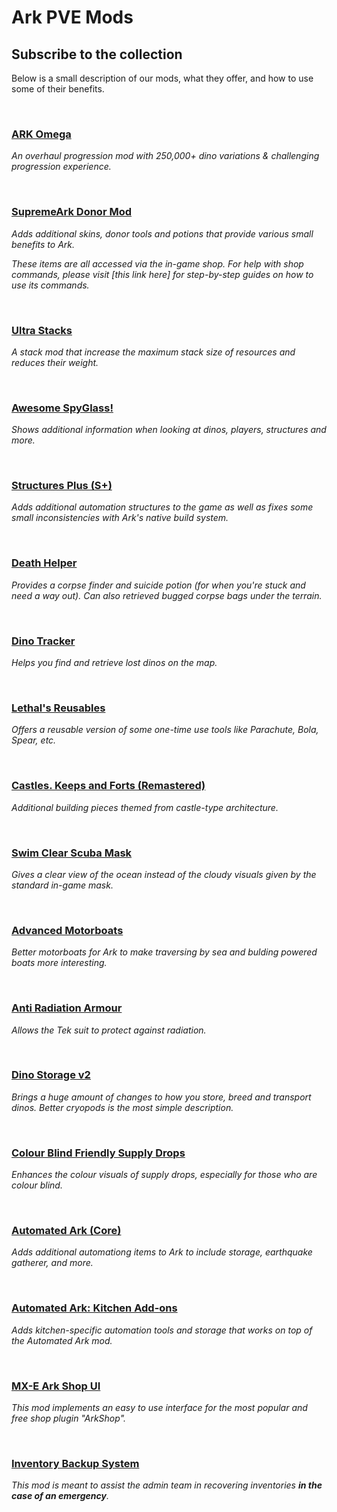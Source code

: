 # **Ark PVE Mods**

## Subscribe to the collection

Below is a small description of our mods, what they offer, and how to use some of their benefits.

<br>

### [ARK Omega](https://steamcommunity.com/sharedfiles/filedetails/?id=2447186973)
_An overhaul progression mod with 250,000+ dino variations & challenging progression experience._

<br>

### [SupremeArk Donor Mod](https://steamcommunity.com/sharedfiles/filedetails/?id=1221836305)
_Adds additional skins, donor tools and potions that provide various small benefits to Ark._

_These items are all accessed via the in-game shop. For help with shop commands, please visit [this link here] for step-by-step guides on how to use its commands._

<br>

### [Ultra Stacks](https://steamcommunity.com/sharedfiles/filedetails/?id=761535755)
_A stack mod that increase the maximum stack size of resources and reduces their weight._

<br>

### [Awesome SpyGlass!](https://steamcommunity.com/sharedfiles/filedetails/?id=1404697612)
_Shows additional information when looking at dinos, players, structures and more._

<br>

### [Structures Plus (S+)](https://steamcommunity.com/sharedfiles/filedetails/?id=731604991)
_Adds additional automation structures to the game as well as fixes some small inconsistencies with Ark's native build system._

<br>

### [Death Helper](https://steamcommunity.com/sharedfiles/filedetails/?id=566885854)
_Provides a corpse finder and suicide potion (for when you're stuck and need a way out). Can also retrieved bugged corpse bags under the terrain._

<br>

### [Dino Tracker](https://steamcommunity.com/sharedfiles/filedetails/?id=924933745)
_Helps you find and retrieve lost dinos on the map._

<br>

### [Lethal's Reusables](https://steamcommunity.com/sharedfiles/filedetails/?id=1967741708)
_Offers a reusable version of some one-time use tools like Parachute, Bola, Spear, etc._

<br>

### [Castles. Keeps and Forts (Remastered)](https://steamcommunity.com/sharedfiles/filedetails/?id=1814953878)
_Additional building pieces themed from castle-type architecture._

<br>

### [Swim Clear Scuba Mask](https://steamcommunity.com/sharedfiles/filedetails/?id=1102050924)
_Gives a clear view of the ocean instead of the cloudy visuals given by the standard in-game mask._

<br>

### [Advanced Motorboats](https://steamcommunity.com/sharedfiles/filedetails/?id=1134724238)
_Better motorboats for Ark to make traversing by sea and bulding powered boats more interesting._

<br>

### [Anti Radiation Armour](https://steamcommunity.com/sharedfiles/filedetails/?id=1264988068)
_Allows the Tek suit to protect against radiation._

<br>

### [Dino Storage v2](https://steamcommunity.com/sharedfiles/filedetails/?id=1609138312)
_Brings a huge amount of changes to how you store, breed and transport dinos. Better cryopods is the most simple description._

<br>

### [Colour Blind Friendly Supply Drops](https://steamcommunity.com/sharedfiles/filedetails/?id=708257555)
_Enhances the colour visuals of supply drops, especially for those who are colour blind._

<br>

### [Automated Ark (Core)](https://steamcommunity.com/sharedfiles/filedetails/?id=2007400172)
_Adds additional automationg items to Ark to include storage, earthquake gatherer, and more._

<br>

### [Automated Ark: Kitchen Add-ons](https://steamcommunity.com/sharedfiles/filedetails/?id=2007441758) 
_Adds kitchen-specific automation tools and storage that works on top of the Automated Ark mod._

<br>

### [MX-E Ark Shop UI](https://steamcommunity.com/sharedfiles/filedetails/?id=2693727499)
_This mod implements an easy to use interface for the most popular and free shop plugin "ArkShop"._

<br>

### [Inventory Backup System](https://steamcommunity.com/sharedfiles/filedetails/?id=2623890618)
_This mod is meant to assist the admin team in recovering inventories **in the case of an emergency**._